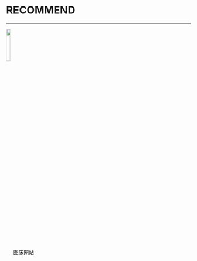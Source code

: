# RECOMMEND
---

<img src="https://i.imgur.com/GhduPmY.png" height="auto" width="15%" />
 
&nbsp;&nbsp;&nbsp;&nbsp;&nbsp;[图床网站](https://imgur.com)